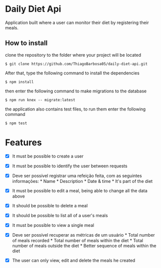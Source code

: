 <h1>Daily Diet Api</h1>

<p>Application built where a user can monitor their diet by registering their meals.</p>

## How to install


clone the repository to the folder where your project will be located
```
$ git clone https://github.com/ThiagoBarbosa05/daily-diet-api.git
```

After that, type the following command to install the dependencies
```
$ npm install
```

then enter the following command to make migrations to the database
```
$ npm run knex -- migrate:latest
```

the application also contains test files, to run them enter the following command
```
$ npm test
```

# Features
- [x] It must be possible to create a user
- [x] It must be possible to identify the user between requests
- [x] Deve ser possível registrar uma refeição feita, com as seguintes informações:
      * Name
      * Description
      * Date & time
      * It's part of the diet
- [x] It must be possible to edit a meal, being able to change all the data above
- [x] It should be possible to delete a meal
- [x] It should be possible to list all of a user's meals
- [x] It must be possible to view a single meal
- [x] Deve ser possível recuperar as métricas de um usuário
      * Total number of meals recorded
      * Total number of meals within the diet
      * Total number of meals outside the diet
      * Better sequence of meals within the diet
- [x] The user can only view, edit and delete the meals he created

